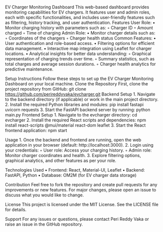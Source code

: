 EV Charger Monitoring Dashboard
This web-based dashboard provides monitoring capabilities for EV chargers. It features user and admin roles, each with specific functionalities, and includes user-friendly features such as filtering, history tracking, and user authentication.
Features
User Role:
    • Monitor charging history with parameters such as:
        ◦ Charger ID
        ◦ Amount charged
        ◦ Time of charging
Admin Role:
    • Monitor charger details such as:
        ◦ Coordinates of the chargers
        ◦ Charger health status
Common Features:
    • User authentication and role-based access.
    • Filtering options for efficient data management.
    • Interactive map integration using Leaflet for charger locations.
    • Analytical insights for better data understanding:
        ◦ Graphical representation of charging trends over time.
        ◦ Summary statistics, such as total charges and average session durations.
        ◦ Charger health analytics for predictive maintenance.

Setup Instructions
Follow these steps to set up the EV Charger Monitoring Dashboard on your local machine.
Clone the Repository
First, clone the project repository from GitHub:
git clone https://github.com/perireddyvaka/evcharger.git
Backend Setup
    1. Navigate to the backend directory (if applicable) or work in the main project directory.
    2. Install the required Python libraries and modules:
pip install fastapi uvicorn requests
    3. Start the FastAPI backend server by running:
python main.py
Frontend Setup
    1. Navigate to the evcharger directory:
cd evcharger
    2. Install the required React scripts and dependencies:
npm install react-scripts @mui/material react-dom leaflet
    3. Start the React frontend application:
npm start

Usage
    1. Once the backend and frontend are running, open the web application in your browser (default: http://localhost:3000).
    2. Login using your credentials:
        ◦ User role: Access your charging history.
        ◦ Admin role: Monitor charger coordinates and health.
    3. Explore filtering options, graphical analytics, and other features as per your role.

Technologies Used
    • Frontend: React, Material-UI, Leaflet
    • Backend: FastAPI, Python
    • Database: OM2M (for EV charger data storage)

Contribution
Feel free to fork the repository and create pull requests for any improvements or new features. For major changes, please open an issue to discuss what you would like to change.

License
This project is licensed under the MIT License. See the LICENSE file for details.

Support
For any issues or questions, please contact Peri Reddy Vaka or raise an issue in the GitHub repository.
